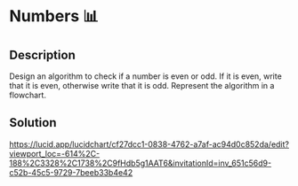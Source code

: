 # Numbers 📊

## Description

Design an algorithm to check if a number is even or odd. If it is even, write that it is even, otherwise write that it is odd. Represent the algorithm in a flowchart.

## Solution

https://lucid.app/lucidchart/cf27dcc1-0838-4762-a7af-ac94d0c852da/edit?viewport_loc=-614%2C-188%2C3328%2C1738%2C9fHdb5g1AAT6&invitationId=inv_651c56d9-c52b-45c5-9729-7beeb33b4e42
